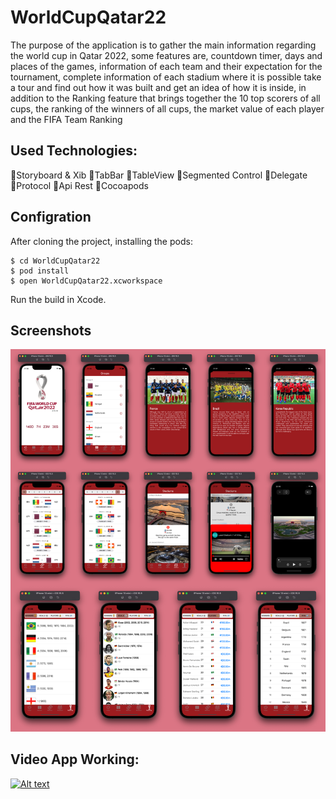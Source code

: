 # WorldCupQatar22

The purpose of the application is to gather the main information regarding the world cup in Qatar 2022, some features are, countdown timer, days and places of the games, information of each team and their expectation for the tournament, complete information of each stadium where it is possible take a tour and find out how it was built and get an idea of how it is inside, in addition to the Ranking feature that brings together the 10 top scorers of all cups, the ranking of the winners of all cups, the market value of each player and the FIFA Team Ranking

## Used Technologies:
  🔹Storyboard & Xib
  🔹TabBar
  🔹TableView
  🔹Segmented Control
  🔹Delegate
  🔹Protocol
  🔹Api Rest
  🔹Cocoapods
  
  ## Configration

After cloning the project, installing the pods:

```
$ cd WorldCupQatar22
$ pod install
$ open WorldCupQatar22.xcworkspace
```

Run the build in Xcode.

## Screenshots

![picture](./Images/picture1.png)

## Video App Working:

[![Alt text](https://img.youtube.com/vi/xhsDwvWVkQ/0.jpg)](https://www.youtube.com/watch?v=xhsDwvWVkQ)



